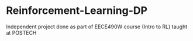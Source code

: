 # Reinforcement-Learning-DP
Independent project done as part of EECE490W course (Intro to RL) taught at POSTECH
